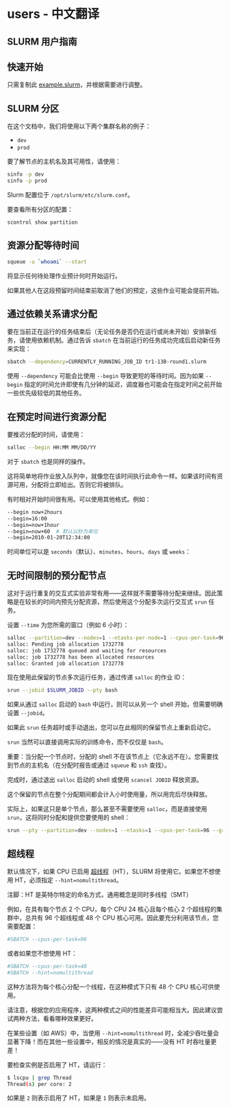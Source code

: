 # users - 中文翻译

## SLURM 用户指南

## 快速开始

只需复制此 [example.slurm](./example.slurm)，并根据需要进行调整。

## SLURM 分区

在这个文档中，我们将使用以下两个集群名称的例子：

- `dev`
- `prod`

要了解节点的主机名及其可用性，请使用：

```bash
sinfo -p dev
sinfo -p prod
```

Slurm 配置位于 `/opt/slurm/etc/slurm.conf`。

要查看所有分区的配置：

```bash
scontrol show partition
```

## 资源分配等待时间

```bash
squeue -u `whoami` --start
```

将显示任何待处理作业预计何时开始运行。

如果其他人在这段预留时间结束前取消了他们的预定，这些作业可能会提前开始。

## 通过依赖关系请求分配

要在当前正在运行的任务结束后（无论任务是否仍在运行或尚未开始）安排新任务，请使用依赖机制。通过告诉 `sbatch` 在当前运行的任务成功完成后启动新任务来实现：

```bash
sbatch --dependency=CURRENTLY_RUNNING_JOB_ID tr1-13B-round1.slurm
```

使用 `--dependency` 可能会比使用 `--begin` 导致更短的等待时间。因为如果 `--begin` 指定的时间允许即使有几分钟的延迟，调度器也可能会在指定时间之前开始一些优先级较低的其他任务。

## 在预定时间进行资源分配

要推迟分配的时间，请使用：
```bash
salloc --begin HH:MM MM/DD/YY
```

对于 `sbatch` 也是同样的操作。

这将简单地将作业放入队列中，就像您在该时间执行此命令一样。如果该时间有资源可用，分配将立即给出。否则它将被排队。

有时相对开始时间很有用。可以使用其他格式。例如：

```bash
--begin now+2hours
--begin=16:00
--begin=now+1hour
--begin=now+60  # 默认以秒为单位
--begin=2010-01-20T12:34:00
```

时间单位可以是 `seconds`（默认）、`minutes`、`hours`、`days` 或 `weeks`：

## 无时间限制的预分配节点

这对于运行重复的交互式实验非常有用——这样就不需要等待分配来继续。因此策略是在较长的时间内预先分配资源，然后使用这个分配多次运行交互式 `srun` 任务。

设置 `--time` 为您所需的窗口（例如 6 小时）：
```bash
salloc --partition=dev --nodes=1 --ntasks-per-node=1 --cpus-per-task=96 --gres=gpu:8 --time=6:00:00 bash
salloc: Pending job allocation 1732778
salloc: job 1732778 queued and waiting for resources
salloc: job 1732778 has been allocated resources
salloc: Granted job allocation 1732778
```
现在使用此保留的节点多次运行任务，通过传递 `salloc` 的作业 ID：
```bash
srun --jobid $SLURM_JOBID --pty bash
```
如果从通过 `salloc` 启动的 `bash` 中运行，则可以从另一个 shell 开始，但需要明确设置 `--jobid`。

如果此 `srun` 任务超时或手动退出，您可以在此相同的保留节点上重新启动它。

`srun` 当然可以直接调用实际的训练命令，而不仅仅是 `bash`。

重要：当分配一个节点时，分配的 shell 不在该节点上（它永远不在）。您需要找到节点的主机名（在分配时报告或通过 `squeue` 和 `ssh` 查找）。

完成时，通过退出 `salloc` 启动的 shell 或使用 `scancel JOBID` 释放资源。

这个保留的节点在整个分配期间都会计入小时使用量，所以用完后尽快释放。

实际上，如果这只是单个节点，那么甚至不需要使用 `salloc`，而是直接使用 `srun`，这将同时分配和提供您要使用的 shell：
```bash
srun --pty --partition=dev --nodes=1 --ntasks=1 --cpus-per-task=96 --gres=gpu:8 --time=60 bash
```

## 超线程

默认情况下，如果 CPU 已启用 [超线程](https://zh.wikipedia.org/wiki/%E8%B6%85%E7一线程)（HT），SLURM 将使用它。如果您不想使用 HT，必须指定 `--hint=nomultithread`。

注脚：HT 是英特尔特定的命名方式，通用概念是同时多线程（SMT）

例如，在具有每个节点 2 个 CPU，每个 CPU 24 核心且每个核心 2 个超线程的集群中，总共有 96 个超线程或 48 个 CPU 核心可用。因此要充分利用该节点，您需要配置：

```bash
#SBATCH --cpus-per-task=96
```
或者如果您不想使用 HT：
```bash
#SBATCH --cpus-per-task=48
#SBATCH --hint=nomultithread
```

这种方法将为每个核心分配一个线程，在这种模式下只有 48 个 CPU 核心可供使用。

请注意，根据您的应用程序，这两种模式之间的性能差异可能相当大。因此建议尝试两种方法，看看哪种效果更好。

在某些设置（如 AWS）中，当使用 `--hint=nomultithread` 时，全减少吞吐量会显著下降！而在其他一些设置中，相反的情况是真实的——没有 HT 时吞吐量更差！

要检查实例是否启用了 HT，请运行：

```bash
$ lscpu | grep Thread
Thread(s) per core: 2
```

如果是 `2` 则表示启用了 HT，如果是 `1` 则表示未启用。